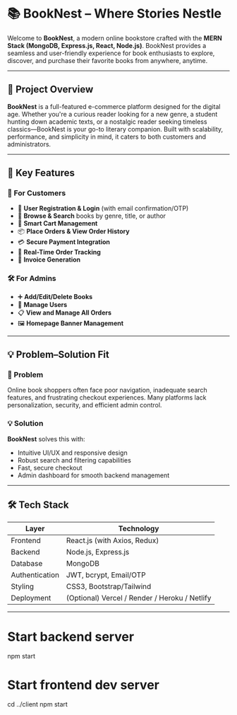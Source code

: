 # 📚 BookNest – Where Stories Nestle

Welcome to **BookNest**, a modern online bookstore crafted with the **MERN Stack (MongoDB, Express.js, React, Node.js)**. BookNest provides a seamless and user-friendly experience for book enthusiasts to explore, discover, and purchase their favorite books from anywhere, anytime.

---

## 🌟 Project Overview

**BookNest** is a full-featured e-commerce platform designed for the digital age. Whether you're a curious reader looking for a new genre, a student hunting down academic texts, or a nostalgic reader seeking timeless classics—BookNest is your go-to literary companion. Built with scalability, performance, and simplicity in mind, it caters to both customers and administrators.

---

## 🚀 Key Features

### 👥 For Customers
- 📝 **User Registration & Login** (with email confirmation/OTP)
- 🔎 **Browse & Search** books by genre, title, or author
- 🛒 **Smart Cart Management**
- 📦 **Place Orders & View Order History**
- 💳 **Secure Payment Integration**
- 🚚 **Real-Time Order Tracking**
- 🧾 **Invoice Generation**

### 🛠️ For Admins
- ➕ **Add/Edit/Delete Books**
- 👤 **Manage Users**
- 📋 **View and Manage All Orders**
- 🖼️ **Homepage Banner Management**

---

## 💡 Problem–Solution Fit

### 🔧 Problem
Online book shoppers often face poor navigation, inadequate search features, and frustrating checkout experiences. Many platforms lack personalization, security, and efficient admin control.

### 💡 Solution
**BookNest** solves this with:
- Intuitive UI/UX and responsive design
- Robust search and filtering capabilities
- Fast, secure checkout
- Admin dashboard for smooth backend management

---

## 🛠️ Tech Stack

| Layer              | Technology                  |
|-------------------|-----------------------------|
| Frontend          | React.js (with Axios, Redux)|
| Backend           | Node.js, Express.js         |
| Database          | MongoDB                     |
| Authentication    | JWT, bcrypt, Email/OTP      |
| Styling           | CSS3, Bootstrap/Tailwind    |
| Deployment        | (Optional) Vercel / Render / Heroku / Netlify |

---


# Start backend server
npm start

# Start frontend dev server
cd ../client
npm start
